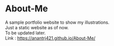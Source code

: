 # About-Me
A sample portfolio website to show my illustrations.<br>
Just a static website as of now.<br>
To be updated later.<br>
Link : https://anantrj421.github.io/About-Me/
